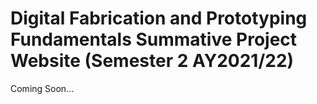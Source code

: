 # Digital Fabrication and Prototyping Fundamentals Summative Project Website (Semester 2 AY2021/22)

Coming Soon...